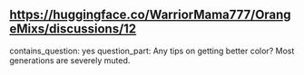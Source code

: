 ## https://huggingface.co/WarriorMama777/OrangeMixs/discussions/12

contains_question: yes
question_part: Any tips on getting better color? Most generations are severely muted.
